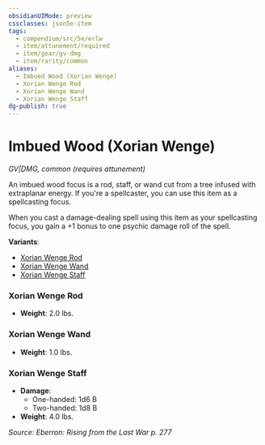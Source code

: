 ```yaml
---
obsidianUIMode: preview
cssclasses: json5e-item
tags:
  - compendium/src/5e/erlw
  - item/attunement/required
  - item/gear/gv-dmg
  - item/rarity/common
aliases:
  - Imbued Wood (Xorian Wenge)
  - Xorian Wenge Rod
  - Xorian Wenge Wand
  - Xorian Wenge Staff
dg-publish: true
---
```

# Imbued Wood (Xorian Wenge)
*GV|DMG, common (requires attunement)*  


An imbued wood focus is a rod, staff, or wand cut from a tree infused with extraplanar energy. If you're a spellcaster, you can use this item as a spellcasting focus.

When you cast a damage-dealing spell using this item as your spellcasting focus, you gain a +1 bonus to one psychic damage roll of the spell.

**Variants**:
- [Xorian Wenge Rod](#Xorian%20Wenge%20Rod)
- [Xorian Wenge Wand](#Xorian%20Wenge%20Wand)
- [Xorian Wenge Staff](#Xorian%20Wenge%20Staff)

### Xorian Wenge Rod

- **Weight**: 2.0 lbs.

### Xorian Wenge Wand

- **Weight**: 1.0 lbs.

### Xorian Wenge Staff

- **Damage**:
  - One-handed: 1d6 B
  - Two-handed: 1d8 B
- **Weight**: 4.0 lbs.


*Source: Eberron: Rising from the Last War p. 277*